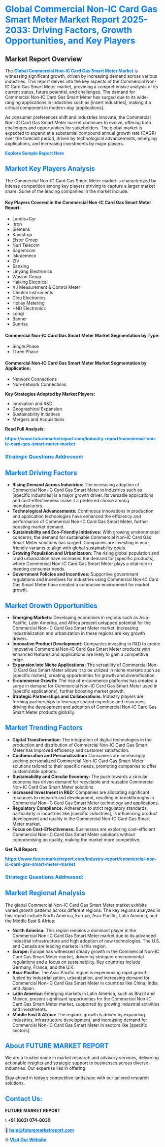 <h1 style="color: #007BFF;">Global Commercial Non-IC Card Gas Smart Meter Market Report 2025-2033: Driving Factors, Growth Opportunities, and Key Players</h1>

<section id="overview">
<h2>Market Report Overview</h2>
<p>The <a href="https://www.futuremarketreport.com/industry-report/commercial-non-ic-card-gas-smart-meter-market" style="color: #007BFF; text-decoration: none;"><strong>Global Commercial Non-IC Card Gas Smart Meter Market</strong></a> is witnessing significant growth, driven by increasing demand across various industries. This report delves into the key aspects of the Commercial Non-IC Card Gas Smart Meter market, providing a comprehensive analysis of its current status, future potential, and challenges. The demand for Commercial Non-IC Card Gas Smart Meter has surged due to its wide-ranging applications in industries such as [insert industries], making it a critical component in modern-day [applications].</p>
<p>As consumer preferences shift and industries innovate, the Commercial Non-IC Card Gas Smart Meter market continues to evolve, offering both challenges and opportunities for stakeholders. The global market is expected to expand at a substantial compound annual growth rate (CAGR) over the forecast period, driven by technological advancements, emerging applications, and increasing investments by major players.</p>
</section>

<section id="overview">
<p><a href="https://www.futuremarketreport.com/request-sample/reportId=40495" style="color: #007BFF; text-decoration: none;"><strong>Explore Sample Report Here</strong></a></p>
</section>

<section id="key-players">
<h2 style="color: #007BFF;">Market Key Players Analysis</h2>
<p>The Commercial Non-IC Card Gas Smart Meter market is characterized by intense competition among key players striving to capture a larger market share. Some of the leading companies in the market include:</p>
<h4>Key Players Covered in the Commercial Non-IC Card Gas Smart Meter Report:</h4>
<ul><li>Landis+Gyr</li><li>Itron</li><li>Siemens</li><li>Kamstrup</li><li>Elster Group</li><li>Nuri Telecom</li><li>Sagemcom</li><li>Iskraemeco</li><li>ZIV</li><li>Sanxing</li><li>Linyang Electronics</li><li>Wasion Group</li><li>Haixing Electrical</li><li>XJ Measurement &amp; Control Meter</li><li>Chintim Instruments</li><li>Clou Electronics</li><li>Holley Metering</li><li>HND Electronics</li><li>Longi</li><li>Banner</li><li>Sunrise</li></ul>
<h4>Commercial Non-IC Card Gas Smart Meter Market Segmentation by Type:</h4>
<ul><li>Single Phase</li><li>Three Phase</li></ul>

<h4>Commercial Non-IC Card Gas Smart Meter Market Segmentation by Application:</h4>
<ul><li>Network Connections</li><li>Non-network Connections</li></ul>
<p><strong>Key Strategies Adopted by Market Players:</strong></p>
<ul>
<li>Innovation and R&D</li>
<li>Geographical Expansion</li>
<li>Sustainability Initiatives</li>
<li>Mergers and Acquisitions</li>
</ul>
</section>

<section>
<p><strong>Read Full Analysis: </strong></p><a href="https://www.futuremarketreport.com/industry-report/commercial-non-ic-card-gas-smart-meter-market" style="color: #007BFF; text-decoration: none;"><strong>https://www.futuremarketreport.com/industry-report/commercial-non-ic-card-gas-smart-meter-market</strong></a>
<h3 style="color: #007BFF;">Strategic Questions Addressed:</h3>
</section>

<section id="driving-factors">
<h2 style="color: #007BFF;">Market Driving Factors</h2>
<ul>
<li><strong>Rising Demand Across Industries:</strong> The increasing adoption of Commercial Non-IC Card Gas Smart Meter in industries such as [specific industries] is a major growth driver. Its versatile applications and cost-effectiveness make it a preferred choice among manufacturers.</li>
<li><strong>Technological Advancements:</strong> Continuous innovations in production and application technologies have enhanced the efficiency and performance of Commercial Non-IC Card Gas Smart Meter, further boosting market demand.</li>
<li><strong>Sustainability and Eco-Friendly Initiatives:</strong> With growing environmental concerns, the demand for sustainable Commercial Non-IC Card Gas Smart Meter solutions has surged. Companies are investing in eco-friendly variants to align with global sustainability goals.</li>
<li><strong>Growing Population and Urbanization:</strong> The rising global population and rapid urbanization have increased the demand for [specific products], where Commercial Non-IC Card Gas Smart Meter plays a vital role in meeting consumer needs.</li>
<li><strong>Government Policies and Incentives:</strong> Supportive government regulations and incentives for industries using Commercial Non-IC Card Gas Smart Meter have created a conducive environment for market growth.</li>
</ul>
</section>

<section id="growth-opportunities">
<h2 style="color: #007BFF;">Market Growth Opportunities</h2>
<ul>
<li><strong>Emerging Markets:</strong> Developing economies in regions such as Asia-Pacific, Latin America, and Africa present untapped potential for the Commercial Non-IC Card Gas Smart Meter market. Increasing industrialization and urbanization in these regions are key growth drivers.</li>
<li><strong>Innovative Product Development:</strong> Companies investing in R&D to create innovative Commercial Non-IC Card Gas Smart Meter products with enhanced features and applications are likely to gain a competitive edge.</li>
<li><strong>Expansion into Niche Applications:</strong> The versatility of Commercial Non-IC Card Gas Smart Meter allows it to be utilized in niche markets such as [specific niches], creating opportunities for growth and diversification.</li>
<li><strong>E-commerce Growth:</strong> The rise of e-commerce platforms has created a surge in demand for Commercial Non-IC Card Gas Smart Meter used in [specific applications], further boosting market growth.</li>
<li><strong>Strategic Partnerships and Collaborations:</strong> Industry players are forming partnerships to leverage shared expertise and resources, driving the development and adoption of Commercial Non-IC Card Gas Smart Meter products globally.</li>
</ul>
</section>

<section id="trending-factors">
<h2 style="color: #007BFF;">Market Trending Factors</h2>
<ul>
<li><strong>Digital Transformation:</strong> The integration of digital technologies in the production and distribution of Commercial Non-IC Card Gas Smart Meter has improved efficiency and customer satisfaction.</li>
<li><strong>Customization and Personalization:</strong> Consumers are increasingly seeking personalized Commercial Non-IC Card Gas Smart Meter solutions tailored to their specific needs, prompting companies to offer customizable options.</li>
<li><strong>Sustainability and Circular Economy:</strong> The push towards a circular economy has driven demand for recyclable and reusable Commercial Non-IC Card Gas Smart Meter solutions.</li>
<li><strong>Increased Investment in R&D:</strong> Companies are allocating significant resources to research and development, resulting in breakthroughs in Commercial Non-IC Card Gas Smart Meter technology and applications.</li>
<li><strong>Regulatory Compliance:</strong> Adherence to strict regulatory standards, particularly in industries like [specific industries], is influencing product development and quality in the Commercial Non-IC Card Gas Smart Meter market.</li>
<li><strong>Focus on Cost-Effectiveness:</strong> Businesses are exploring cost-efficient Commercial Non-IC Card Gas Smart Meter solutions without compromising on quality, making the market more competitive.</li>
</ul>
</section>

<section>
<p><strong>Get Full Report: </strong></p><a href="https://www.futuremarketreport.com/industry-report/commercial-non-ic-card-gas-smart-meter-market" style="color: #007BFF; text-decoration: none;"><strong>https://www.futuremarketreport.com/industry-report/commercial-non-ic-card-gas-smart-meter-market</strong></a>
<h3 style="color: #007BFF;">Strategic Questions Addressed:</h3>
</section>


<section id="regional-analysis">
<h2 style="color: #007BFF;">Market Regional Analysis</h2>
<p>The global Commercial Non-IC Card Gas Smart Meter market exhibits varied growth patterns across different regions. The key regions analyzed in this report include North America, Europe, Asia-Pacific, Latin America, and the Middle East & Africa:</p>
<ul>
<li><strong>North America:</strong> This region remains a dominant player in the Commercial Non-IC Card Gas Smart Meter market due to its advanced industrial infrastructure and high adoption of new technologies. The U.S. and Canada are leading markets in this region.</li>
<li><strong>Europe:</strong> Europe has witnessed steady growth in the Commercial Non-IC Card Gas Smart Meter market, driven by stringent environmental regulations and a focus on sustainability. Key countries include Germany, France, and the U.K.</li>
<li><strong>Asia-Pacific:</strong> The Asia-Pacific region is experiencing rapid growth, fueled by industrialization, urbanization, and increasing demand for Commercial Non-IC Card Gas Smart Meter in countries like China, India, and Japan.</li>
<li><strong>Latin America:</strong> Emerging markets in Latin America, such as Brazil and Mexico, present significant opportunities for the Commercial Non-IC Card Gas Smart Meter market, supported by growing industrial activities and investments.</li>
<li><strong>Middle East & Africa:</strong> The region’s growth is driven by expanding industries, infrastructure development, and increasing demand for Commercial Non-IC Card Gas Smart Meter in sectors like [specific sectors].</li>
</ul>
</section>

<footer>
<h2 style="color: #007BFF;">About FUTURE MARKET REPORT</h2>
<p>We are a trusted name in market research and advisory services, delivering actionable insights and strategic support to businesses across diverse industries. Our expertise lies in offering:</p>

<p>Stay ahead in today’s competitive landscape with our tailored research solutions.</p>

<h2 style="color: #007BFF;">Contact Us:</h2>
<p><strong>FUTURE MARKET REPORT</strong></p>
<p>📞 <strong>+91 (883) 074-8030</strong></p>
<p>📧 <strong><a href="mailto:help@futuremarketreport.com" style="color: #007BFF;">help@futuremarketreport.com</a></strong></p>
<p>🌐 <strong><a href="https://www.futuremarketreport.com/" style="color: #007BFF;">Visit Our Website</a></strong></p>
</footer>
